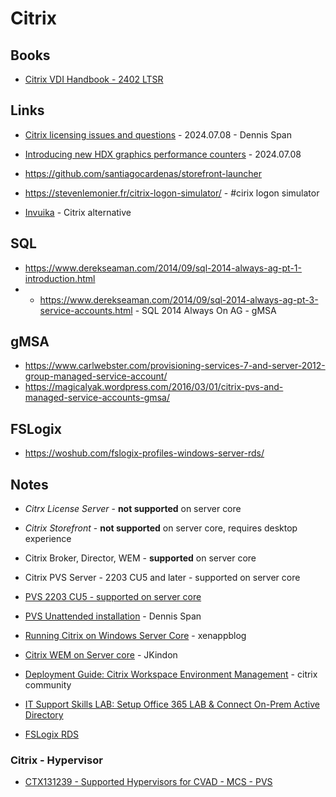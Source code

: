 # Citrix

## Books

* [Citrix VDI Handbook - 2402 LTSR](https://community.citrix.com/tech-zone/build/tech-papers/citrix-vdi-handbook#_=_)

## Links

* [Citrix licensing issues and questions](https://dennisspan.com/citrix-licensing-issues-and-questions/) - 2024.07.08 - Dennis Span
* [Introducing new HDX graphics performance counters](https://www.citrix.com/blogs/2024/07/08/introducing-new-hdx-graphics-performance-counters/?utm_source=linkedin&utm_campaign=citrix%2520organic&utm_medium=social%2520media%2520organic) - 2024.07.08
* https://github.com/santiagocardenas/storefront-launcher
* https://stevenlemonier.fr/citrix-logon-simulator/ -  #cirix logon simulator

* [Invuika](https://www.inuvika.com/free-trial/) - Citrix alternative

## SQL

* https://www.derekseaman.com/2014/09/sql-2014-always-ag-pt-1-introduction.html
* * https://www.derekseaman.com/2014/09/sql-2014-always-ag-pt-3-service-accounts.html - SQL 2014 Always On AG - gMSA

## gMSA

* https://www.carlwebster.com/provisioning-services-7-and-server-2012-group-managed-service-account/
* https://magicalyak.wordpress.com/2016/03/01/citrix-pvs-and-managed-service-accounts-gmsa/

## FSLogix

* https://woshub.com/fslogix-profiles-windows-server-rds/

## Notes

* *Citrx License Server* - **not supported** on server core
* *Citrix Storefront* - **not supported** on server core, requires desktop experience
* Citrix Broker, Director, WEM - **supported** on server core
* Citrix PVS Server - 2203 CU5 and later - supported on server core
* [PVS 2203 CU5 - supported on server core](https://docs.citrix.com/en-us/provisioning/2203-ltsr/whats-new/cumulative-update-5.html)
* [PVS Unattended installation](https://dennisspan.com/citrix-provisioning-server-unattended-installation/) - Dennis Span
* [Running Citrix on Windows Server Core](https://xenappblog.com/2018/citrix-windows-server-core/) - xenappblog
* [Citrix WEM on Server core](https://jkindon.com/citrix-wem-on-windows-server-core/) - JKindon
* [Deployment Guide: Citrix Workspace Environment Management](https://community.citrix.com/tech-zone/build/deployment-guides/citrix-workspace-environment-management/) - citrix community

* [IT Support Skills LAB: Setup Office 365 LAB & Connect On-Prem Active Directory](https://www.youtube.com/watch?v=MdynjUdKQvU)
* [FSLogix RDS](https://woshub.com/fslogix-profiles-windows-server-rds/)

### Citrix - Hypervisor

* [CTX131239 - Supported Hypervisors for CVAD - MCS - PVS](https://support.citrix.com/s/article/CTX131239-supported-hypervisors-for-citrix-virtual-apps-and-desktops-mcs-and-citrix-provisioning-pvs?language=en_US)

